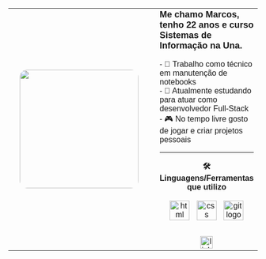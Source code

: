 <table>
  <tr>
    <td width="350" align="center" valign="middle" style="padding-right: 20px;">
      <img height="240" src="https://media.giphy.com/media/M9gbBd9nbDrOTu1Mqx/giphy.gif" style="border-radius: 15px;" />
    </td>
    <td align="left" valign="middle" style="font-family: Arial, sans-serif;">
      <strong style="font-size: 18px;">Me chamo Marcos, tenho 22 anos e curso Sistemas de Informação na Una.</strong><br><br>
      - 🔧 Trabalho como técnico em manutenção de notebooks<br>
      - 🌱 Atualmente estudando para atuar como desenvolvedor Full-Stack<br>
      - 🎮 No tempo livre gosto de jogar e criar projetos pessoais<br>
      <hr>
      <div align="center">
        <strong>🛠️ Linguagens/Ferramentas que utilizo</strong>
      </div>
      <br>
      <div align="center">
        <img src="https://cdn.jsdelivr.net/gh/devicons/devicon/icons/html5/html5-original.svg" height="40" alt="html logo" style="margin-right: 10px;" />
        <img src="https://cdn.jsdelivr.net/gh/devicons/devicon/icons/css3/css3-original.svg" height="40" alt="css logo" style="margin-right: 10px;" />
        <img src="https://cdn.jsdelivr.net/gh/devicons/devicon/icons/git/git-original.svg" height="40" alt="git logo" />
      </div>
      <br>
      <div align="center" style="margin-top: 10px;">
        <a href="https://www.linkedin.com/in/marcos-paulo-075580310/" target="_blank">
          <img src="https://img.shields.io/static/v1?message=LinkedIn&logo=linkedin&label=&color=0077B5&logoColor=white&labelColor=&style=for-the-badge" height="25" alt="linkedin logo" />
        </a>
      </div>
    </td>
  </tr>
</table>

